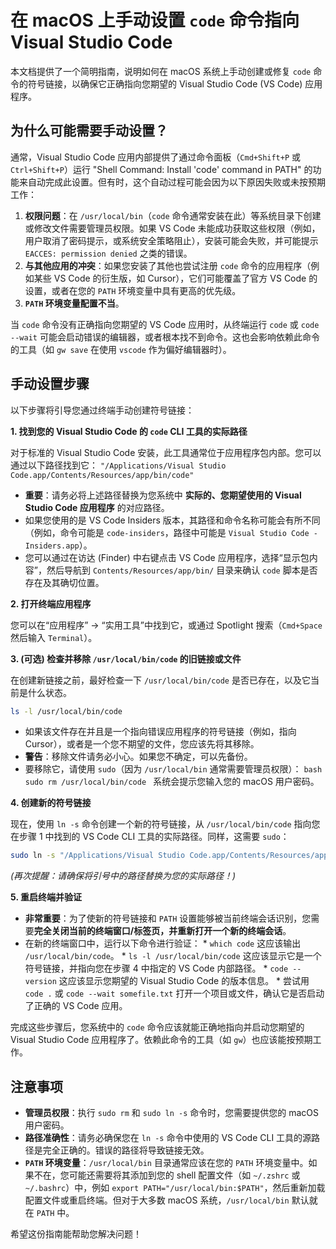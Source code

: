 # 在 macOS 上手动设置 `code` 命令指向 Visual Studio Code

本文档提供了一个简明指南，说明如何在 macOS 系统上手动创建或修复 `code` 命令的符号链接，以确保它正确指向您期望的 Visual Studio Code (VS Code) 应用程序。

## 为什么可能需要手动设置？

通常，Visual Studio Code 应用内部提供了通过命令面板（`Cmd+Shift+P` 或 `Ctrl+Shift+P`）运行 "Shell Command: Install 'code' command in PATH" 的功能来自动完成此设置。但有时，这个自动过程可能会因为以下原因失败或未按预期工作：

1.  **权限问题**：在 `/usr/local/bin`（`code` 命令通常安装在此）等系统目录下创建或修改文件需要管理员权限。如果 VS Code 未能成功获取这些权限（例如，用户取消了密码提示，或系统安全策略阻止），安装可能会失败，并可能提示 `EACCES: permission denied` 之类的错误。
2.  **与其他应用的冲突**：如果您安装了其他也尝试注册 `code` 命令的应用程序（例如某些 VS Code 的衍生版，如 Cursor），它们可能覆盖了官方 VS Code 的设置，或者在您的 `PATH` 环境变量中具有更高的优先级。
3.  **`PATH` 环境变量配置不当**。

当 `code` 命令没有正确指向您期望的 VS Code 应用时，从终端运行 `code` 或 `code --wait` 可能会启动错误的编辑器，或者根本找不到命令。这也会影响依赖此命令的工具（如 `gw save` 在使用 `vscode` 作为偏好编辑器时）。

## 手动设置步骤

以下步骤将引导您通过终端手动创建符号链接：

**1. 找到您的 Visual Studio Code 的 `code` CLI 工具的实际路径**

   对于标准的 Visual Studio Code 安装，此工具通常位于应用程序包内部。您可以通过以下路径找到它：
   `"/Applications/Visual Studio Code.app/Contents/Resources/app/bin/code"`

   *   **重要**：请务必将上述路径替换为您系统中 **实际的、您期望使用的 Visual Studio Code 应用程序** 的对应路径。
   *   如果您使用的是 VS Code Insiders 版本，其路径和命令名称可能会有所不同（例如，命令可能是 `code-insiders`，路径中可能是 `Visual Studio Code - Insiders.app`）。
   *   您可以通过在访达 (Finder) 中右键点击 VS Code 应用程序，选择“显示包内容”，然后导航到 `Contents/Resources/app/bin/` 目录来确认 `code` 脚本是否存在及其确切位置。

**2. 打开终端应用程序**

   您可以在“应用程序” -> “实用工具”中找到它，或通过 Spotlight 搜索（`Cmd+Space` 然后输入 `Terminal`）。

**3. (可选) 检查并移除 `/usr/local/bin/code` 的旧链接或文件**

   在创建新链接之前，最好检查一下 `/usr/local/bin/code` 是否已存在，以及它当前是什么状态。
   ```bash
   ls -l /usr/local/bin/code
   ```
   *   如果该文件存在并且是一个指向错误应用程序的符号链接（例如，指向 Cursor），或者是一个您不期望的文件，您应该先将其移除。
   *   **警告**：移除文件请务必小心。如果您不确定，可以先备份。
   *   要移除它，请使用 `sudo`（因为 `/usr/local/bin` 通常需要管理员权限）：
     ```bash
     sudo rm /usr/local/bin/code
     ```
     系统会提示您输入您的 macOS 用户密码。

**4. 创建新的符号链接**

   现在，使用 `ln -s` 命令创建一个新的符号链接，从 `/usr/local/bin/code` 指向您在步骤 1 中找到的 VS Code CLI 工具的实际路径。同样，这需要 `sudo`：
   ```bash
   sudo ln -s "/Applications/Visual Studio Code.app/Contents/Resources/app/bin/code" /usr/local/bin/code
   ```
   *(再次提醒：请确保将引号中的路径替换为您的实际路径！)*

**5. 重启终端并验证**

   *   **非常重要**：为了使新的符号链接和 `PATH` 设置能够被当前终端会话识别，您需要**完全关闭当前的终端窗口/标签页，并重新打开一个新的终端会话**。
   *   在新的终端窗口中，运行以下命令进行验证：
     *   `which code`
       这应该输出 `/usr/local/bin/code`。
     *   `ls -l /usr/local/bin/code`
       这应该显示它是一个符号链接，并指向您在步骤 4 中指定的 VS Code 内部路径。
     *   `code --version`
       这应该显示您期望的 Visual Studio Code 的版本信息。
     *   尝试用 `code .` 或 `code --wait somefile.txt` 打开一个项目或文件，确认它是否启动了正确的 VS Code 应用。

完成这些步骤后，您系统中的 `code` 命令应该就能正确地指向并启动您期望的 Visual Studio Code 应用程序了。依赖此命令的工具（如 `gw`）也应该能按预期工作。

## 注意事项

*   **管理员权限**：执行 `sudo rm` 和 `sudo ln -s` 命令时，您需要提供您的 macOS 用户密码。
*   **路径准确性**：请务必确保您在 `ln -s` 命令中使用的 VS Code CLI 工具的源路径是完全正确的。错误的路径将导致链接无效。
*   **`PATH` 环境变量**：`/usr/local/bin` 目录通常应该在您的 `PATH` 环境变量中。如果不在，您可能还需要将其添加到您的 shell 配置文件（如 `~/.zshrc` 或 `~/.bashrc`）中，例如 `export PATH="/usr/local/bin:$PATH"`，然后重新加载配置文件或重启终端。但对于大多数 macOS 系统，`/usr/local/bin` 默认就在 `PATH` 中。

希望这份指南能帮助您解决问题！
